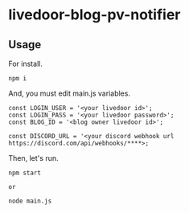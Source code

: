 # livedoor-blog-pv-notifier

## Usage

For install.

```
npm i
```

And, you must edit main.js variables.

```
const LOGIN_USER = '<your livedoor id>';
const LOGIN_PASS = '<your livedoor password>';
const BLOG_ID = '<blog owner livedoor id>';

const DISCORD_URL = '<your discord webhook url https://discord.com/api/webhooks/****>;
```

Then, let's run.

```
npm start

or

node main.js
```
